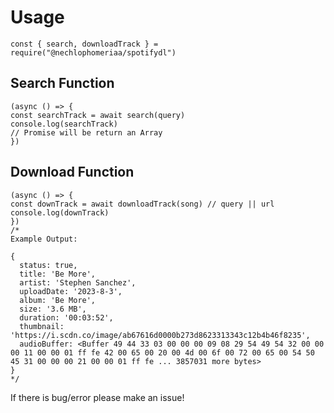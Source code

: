 # Usage
`const { search, downloadTrack } = require("@nechlophomeriaa/spotifydl")`

## Search Function
```
(async () => {
const searchTrack = await search(query)
console.log(searchTrack)
// Promise will be return an Array
})
```

## Download Function
```
(async () => {
const downTrack = await downloadTrack(song) // query || url
console.log(downTrack)
})
/*
Example Output:

{
  status: true,
  title: 'Be More',
  artist: 'Stephen Sanchez',
  uploadDate: '2023-8-3',
  album: 'Be More',
  size: '3.6 MB',
  duration: '00:03:52',
  thumbnail: 'https://i.scdn.co/image/ab67616d0000b273d8623313343c12b4b46f8235',
  audioBuffer: <Buffer 49 44 33 03 00 00 00 09 08 29 54 49 54 32 00 00 00 11 00 00 01 ff fe 42 00 65 00 20 00 4d 00 6f 00 72 00 65 00 54 50 45 31 00 00 00 21 00 00 01 ff fe ... 3857031 more bytes>
}
*/
```

If there is bug/error please make an issue!


